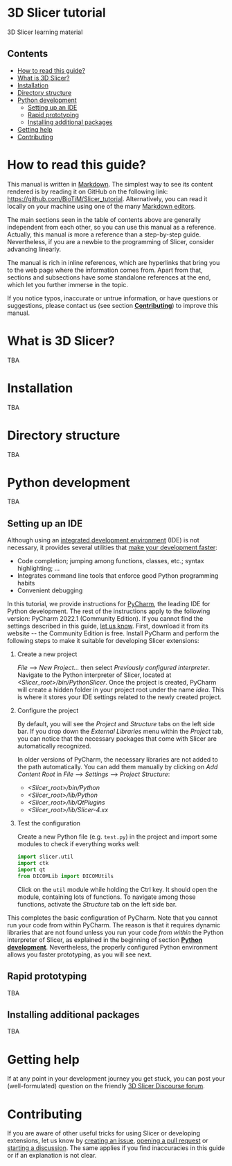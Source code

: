 # 3D Slicer tutorial
3D Slicer learning material



## Contents

- [How to read this guide?](#how-to-read-this-guide?)
- [What is 3D Slicer?](#what-is-3d-slicer?)
- [Installation](#installation)
- [Directory structure](#directory-structure)
- [Python development](#python-development)
   - [Setting up an IDE](#setting-up-an-ide)
   - [Rapid prototyping](#rapid-prototyping)
   - [Installing additional packages](#installing-additional-packages)
- [Getting help](#getting-help)
- [Contributing](#contributing)



# How to read this guide?

This manual is written in [Markdown](https://en.wikipedia.org/wiki/Markdown). The simplest way to see its content rendered is by reading it on GitHub on the following link: https://github.com/BioTiM/Slicer_tutorial. Alternatively, you can read it locally on your machine using one of the many [Markdown editors](https://github.com/mundimark/awesome-markdown-editors).

The main sections seen in the table of contents above are generally independent from each other, so you can use this manual as a reference. Actually, this manual *is* more a reference than a step-by-step guide. Nevertheless, if you are a newbie to the programming of Slicer, consider advancing linearly.

The manual is rich in inline references, which are hyperlinks that bring you to the web page where the information comes from. Apart from that, sections and subsections have some standalone references at the end, which let you further immerse in the topic.

If you notice typos, inaccurate or untrue information, or have questions or suggestions, please contact us (see section [**Contributing**](#contributing)) to improve this manual.



# What is 3D Slicer?

TBA



# Installation

TBA



# Directory structure

TBA



# Python development

TBA




## Setting up an IDE

Although using an [integrated development environment](https://en.wikipedia.org/wiki/Integrated_development_environment) (IDE) is not necessary, it provides several utilities that [make your development faster](#rapid-prototyping):
- Code completion; jumping among functions, classes, etc.; syntax highlighting; ...
- Integrates command line tools that enforce good Python programming habits
- Convenient debugging

In this tutorial, we provide instructions for [PyCharm](https://www.jetbrains.com/pycharm/), the leading IDE for Python development. The rest of the instructions apply to the following version: PyCharm 2022.1 (Community Edition). If you cannot find the settings described in this guide, [let us know](#contributing). First, download it from its website -- the Community Edition is free. Install PyCharm and perform the following steps to make it suitable for developing Slicer extensions:

1.  Create a new project

    *File* --> *New Project...* then select *Previously configured interpreter*. Navigate to the Python interpreter of Slicer, located at *<Slicer_root>/bin/PythonSlicer*. Once the project is created, PyCharm will create a hidden folder in your project root under the name *idea*. This is where it stores your IDE settings related to the newly created project.

2.  Configure the project

    By default, you will see the *Project* and *Structure* tabs on the left side bar. If you drop down the *External Libraries* menu within the *Project* tab, you can notice that the necessary packages that come with Slicer are automatically recognized.
    
    In older versions of PyCharm, the necessary libraries are not added to the path automatically. You can add them manually by clicking on *Add Content Root* in *File* --> *Settings* --> *Project Structure*:
    - *<Slicer_root>/bin/Python*
    - *<Slicer_root>/lib/Python*
    - *<Slicer_root>/lib/QtPlugins*
    - *<Slicer_root>/lib/Slicer-4.xx*

3. Test the configuration

    Create a new Python file (e.g. `test.py`) in the project and import some modules to check if everything works well:
    
    ```python
    import slicer.util
    import ctk
    import qt
    from DICOMLib import DICOMUtils
    ```
    
    Click on the `util` module while holding the Ctrl key. It should open the module, containing lots of functions. To navigate among those functions, activate the *Structure* tab on the left side bar.
    

This completes the basic configuration of PyCharm. Note that you cannot run your code from within PyCharm. The reason is that it requires dynamic libraries that are not found unless you run your code *from within* the Python interpreter of Slicer, as explained in the beginning of section [**Python development**](#python-development). Nevertheless, the properly configured Python environment allows you faster prototyping, as you will see next.



## Rapid prototyping

TBA



## Installing additional packages

TBA


# Getting help

If at any point in your development journey you get stuck, you can post your (well-formulated) question on the friendly [3D Slicer Discourse forum](https://discourse.slicer.org/).



# Contributing

If you are aware of other useful tricks for using Slicer or developing extensions, let us know by [creating an issue](https://github.com/BioTiM/Slicer_tutorial/issues), [opening a pull request](https://github.com/BioTiM/Slicer_tutorial/pulls) or [starting a discussion](https://github.com/BioTiM/Slicer_tutorial/discussions). The same applies if you find inaccuracies in this guide or if an explanation is not clear.
